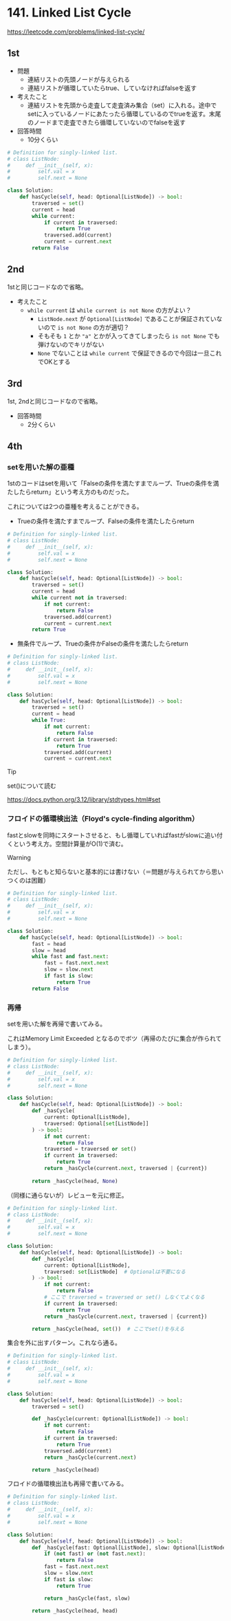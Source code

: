 # 141. Linked List Cycle

https://leetcode.com/problems/linked-list-cycle/

## 1st

* 問題
  * 連結リストの先頭ノードが与えられる
  * 連結リストが循環していたらtrue、していなければfalseを返す
* 考えたこと
  * 連結リストを先頭から走査して走査済み集合（set）に入れる。途中でsetに入っているノードにあたったら循環しているのでtrueを返す。末尾のノードまで走査できたら循環していないのでfalseを返す
* 回答時間
  * 10分くらい

```python
# Definition for singly-linked list.
# class ListNode:
#     def __init__(self, x):
#         self.val = x
#         self.next = None

class Solution:
    def hasCycle(self, head: Optional[ListNode]) -> bool:
        traversed = set()
        current = head
        while current:
            if current in traversed:
                return True
            traversed.add(current)
            current = current.next
        return False
```

## 2nd

1stと同じコードなので省略。

* 考えたこと
  * `while current` は `while current is not None` の方がよい？
    * `ListNode.next` が `Optional[ListNode]` であることが保証されていないので `is not None` の方が適切？
    * そもそも `1` とか `"a"` とかが入ってきてしまったら `is not None` でも弾けないのでキリがない
    * `None` でないことは `while current` で保証できるので今回は一旦これでOKとする

## 3rd

1st, 2ndと同じコードなので省略。

* 回答時間
  * 2分くらい

## 4th

### setを用いた解の亜種

1stのコードはsetを用いて「Falseの条件を満たすまでループ、Trueの条件を満たしたらreturn」という考え方のものだった。

これについては2つの亜種を考えることができる。

* Trueの条件を満たすまでループ、Falseの条件を満たしたらreturn

```python
# Definition for singly-linked list.
# class ListNode:
#     def __init__(self, x):
#         self.val = x
#         self.next = None

class Solution:
    def hasCycle(self, head: Optional[ListNode]) -> bool:
        traversed = set()
        current = head
        while current not in traversed:
            if not current:
                return False
            traversed.add(current)
            current = current.next
        return True
```

* 無条件でループ、Trueの条件かFalseの条件を満たしたらreturn

```python
# Definition for singly-linked list.
# class ListNode:
#     def __init__(self, x):
#         self.val = x
#         self.next = None

class Solution:
    def hasCycle(self, head: Optional[ListNode]) -> bool:
        traversed = set()
        current = head
        while True:
            if not current:
                return False
            if current in traversed:
                return True
            traversed.add(current)
            current = current.next
```

> [!TIP]
> set()について読む

https://docs.python.org/3.12/library/stdtypes.html#set

### フロイドの循環検出法（Floyd's cycle-finding algorithm）

fastとslowを同時にスタートさせると、もし循環していればfastがslowに追い付くという考え方。空間計算量がO(1)で済む。

> [!WARNING]
> ただし、もともと知らないと基本的には書けない（＝問題が与えられてから思いつくのは困難）

```python
# Definition for singly-linked list.
# class ListNode:
#     def __init__(self, x):
#         self.val = x
#         self.next = None

class Solution:
    def hasCycle(self, head: Optional[ListNode]) -> bool:
        fast = head
        slow = head
        while fast and fast.next:
            fast = fast.next.next
            slow = slow.next
            if fast is slow:
                return True
        return False
```

### 再帰

setを用いた解を再帰で書いてみる。

これはMemory Limit Exceeded となるのでボツ（再帰のたびに集合が作られてしまう）。

```python
# Definition for singly-linked list.
# class ListNode:
#     def __init__(self, x):
#         self.val = x
#         self.next = None

class Solution:
    def hasCycle(self, head: Optional[ListNode]) -> bool:
        def _hasCycle(
            current: Optional[ListNode],
            traversed: Optional[set[ListNode]]
        ) -> bool:
            if not current:
                return False
            traversed = traversed or set()
            if current in traversed:
                return True
            return _hasCycle(current.next, traversed | {current})
        
        return _hasCycle(head, None)
```

（同様に通らないが）レビューを元に修正。

```python
# Definition for singly-linked list.
# class ListNode:
#     def __init__(self, x):
#         self.val = x
#         self.next = None

class Solution:
    def hasCycle(self, head: Optional[ListNode]) -> bool:
        def _hasCycle(
            current: Optional[ListNode],
            traversed: set[ListNode]  # Optionalは不要になる
        ) -> bool:
            if not current:
                return False
            # ここで traversed = traversed or set() しなくてよくなる
            if current in traversed:
                return True
            return _hasCycle(current.next, traversed | {current})

        return _hasCycle(head, set())  # ここでset()を与える
```

集合を外に出すパターン。これなら通る。

```python
# Definition for singly-linked list.
# class ListNode:
#     def __init__(self, x):
#         self.val = x
#         self.next = None

class Solution:
    def hasCycle(self, head: Optional[ListNode]) -> bool:
        traversed = set()

        def _hasCycle(current: Optional[ListNode]) -> bool:
            if not current:
                return False
            if current in traversed:
                return True
            traversed.add(current)
            return _hasCycle(current.next)

        return _hasCycle(head)
```

フロイドの循環検出法も再帰で書いてみる。

```python
# Definition for singly-linked list.
# class ListNode:
#     def __init__(self, x):
#         self.val = x
#         self.next = None

class Solution:
    def hasCycle(self, head: Optional[ListNode]) -> bool:
        def _hasCycle(fast: Optional[ListNode], slow: Optional[ListNode]) -> bool:
            if (not fast) or (not fast.next):
                return False
            fast = fast.next.next
            slow = slow.next
            if fast is slow:
                return True

            return _hasCycle(fast, slow)
        
        return _hasCycle(head, head)
```
